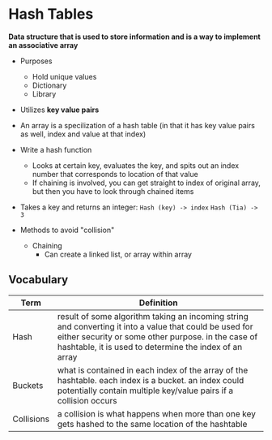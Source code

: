 # Hash Tables

**Data structure that is used to store information and is a way to implement an associative array**

- Purposes
  - Hold unique values
  - Dictionary
  - Library

- Utilizes **key value pairs**

- An array is a specilization of a hash table (in that it has key value pairs as well, index and value at that index)

- Write a hash function
  - Looks at certain key, evaluates the key, and spits out an index number that corresponds to location of that value
  - If chaining is involved, you can get straight to index of original array, but then you have to look through chained items

- Takes a key and returns an integer:
  `Hash (key) -> index`
  `Hash (Tia) -> 3`

- Methods to avoid "collision"
  - Chaining
    - Can create a linked list, or array within array


## Vocabulary

|    **Term**    | **Definition**  |
| -------------- | ----------- |
| Hash | result of some algorithm taking an incoming string and converting it into a value that could be used for either security or some other purpose. in the case of hashtable, it is used to determine the index of an array |
| Buckets | what is contained in each index of the array of the hashtable. each index is a bucket. an index could potentially contain multiple key/value pairs if a collision occurs |
| Collisions | a collision is what happens when more than one key gets hashed to the same location of the hashtable |